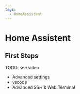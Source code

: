 ```yaml
---
tags:
  - HomeAssistant
---
```


# Home Assistent

## First Steps

TODO: see video

* Advanced settings
* vscode
* Advanced SSH & Web Terminal
